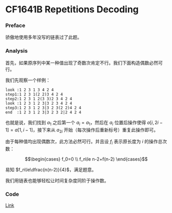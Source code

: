 # CF1641B Repetitions Decoding

### Preface

骄傲地使用多年没写的链表过了此题。

### Analysis

首先，如果原序列中某一种值出现了奇数次肯定不行。我们下面构造偶数必然可行。

我们先观察一个样例：

```
look :1 2 3 1 3 4 2 4
step1:1 2 3 1(2 2)3 4 2 4
step2:1 2 3 1 2(3 3)2 3 4 2 4
look :1 2 3 1 2 3|3 2 3 4 2 4
step3:1 2 3 1 2 3|3 2 3(2 2)4 2 4
end  :1 2 3 1 2 3|3 2 3 2|2 4 2 4
```

也就是说，我们找到 $a_1$ 之后第一个 $a_i=a_1$，然后在 $a_i$ 位置后操作使得 $a[i,2i-1]=a[1,i-1]$，接下来从 $a_{2i}$ 开始（每次操作后重新标号）重复此操作即可。

由于每种值均出现偶数次，此方法必然可行。并且设 $f_i$ 表示原长度为 $i$ 的操作总次数：

$$\begin{cases}
f_0=0
\\
f_n\le n-2+f(n-2)
\end{cases}$$

易知 $f_n\le\dfrac{n(n-2)}{4}$，满足题意。

我们用链表也能够轻松让时间复杂度同阶于操作数。

### Code

[Link](https://codeforces.com/contest/1641/submission/147749471)